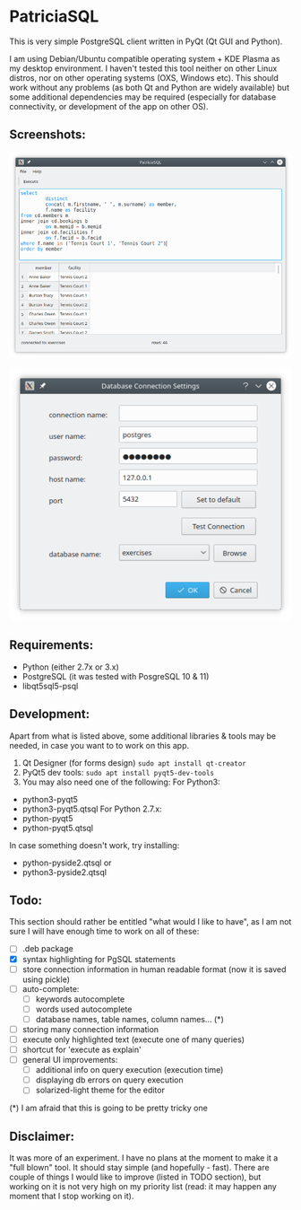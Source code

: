 PatriciaSQL
=============

This is very simple PostgreSQL client written in PyQt (Qt GUI and Python). 

I am using Debian/Ubuntu compatible operating system + KDE Plasma as my desktop environment. I haven't tested this tool neither on other Linux distros, nor on other operating systems (OXS, Windows etc). This should work without any problems (as both Qt and Python are widely available) but some additional dependencies may be required (especially for database connectivity, or development of the app on other OS).


Screenshots:
------------

![PatriciaSQL Main Window](PatriciaSQL-main.png)

![PatriciaSQL - connection settings](PatriciaSQL-connection_settings.png)


Requirements:
---------------

- Python (either 2.7x or 3.x)
- PostgreSQL (it was tested with PosgreSQL 10 & 11)
- libqt5sql5-psql 

Development:
--------------

Apart from what is listed above, some additional libraries & tools may be needed, in case you want to to work on this app.

1. Qt Designer (for forms design) `sudo apt install qt-creator`
2. PyQt5 dev tools: `sudo apt install pyqt5-dev-tools`
3. You may also need one of the following:
   For Python3:
  * python3-pyqt5
  * python3-pyqt5.qtsql
   For Python 2.7.x:
  * python-pyqt5
  * python-pyqt5.qtsql

In case something doesn't work, try installing:
  * python-pyside2.qtsql
  or
  * python3-pyside2.qtsql

Todo:
------
This section should rather be entitled "what would I like to have", as I am not sure I will have enough time to work on all of these:

 - [ ] .deb package
 - [x] syntax highlighting for PgSQL statements
 - [ ] store connection information in human readable format (now it is saved using pickle)
 - [ ] auto-complete:
    - [ ] keywords autocomplete
    - [ ] words used autocomplete
    - [ ] database names, table names, column names... (*)
 - [ ] storing many connection information
 - [ ] execute only highlighted text (execute one of many queries)
 - [ ] shortcut for 'execute as explain'
 - [ ] general UI improvements:
   - [ ] additional info on query execution (execution time)
   - [ ] displaying db errors on query execution
   - [ ] solarized-light theme for the editor
   
(*) I am afraid that this is going to be pretty tricky one

Disclaimer:
--------------
It was more of an experiment. I have no plans at the moment to make it a "full blown" tool. It should stay simple (and hopefully - fast). There are couple of things I would like to improve (listed in TODO section), but working on it is not very high on my priority list (read: it may happen any moment that I stop working on it).
